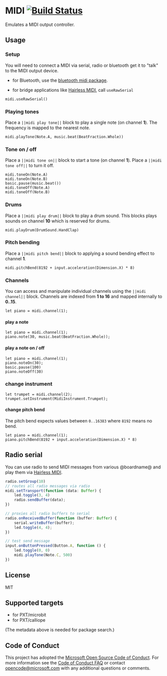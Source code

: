 # MIDI [![Build Status](https://travis-ci.org/Microsoft/pxt-midi.svg?branch=master)](https://travis-ci.org/Microsoft/pxt-midi)

Emulates a MIDI output controller.

## Usage

### Setup

You will need to connect a MIDI via serial, radio or bluetooth get it to "talk" to the MIDI output device.

* for Bluetooth, use the [bluetooth midi package](https://pxt.microbit.org/pkg/microsoft/pxt-bluetooth-midi).

* for bridge applications like [Hairless MIDI](http://projectgus.github.io/hairless-midiserial/), call ``useRawSerial``

```block
midi.useRawSerial()
```

### Playing tones

Place a ``||midi play tone||`` block to play a single note (on channel **1**). 
The frequency is mapped to the nearest note.

```block
midi.playTone(Note.A, music.beat(BeatFraction.Whole))
```

### Tone on / off

Place a ``||midi tone on||`` block to start a tone (on channel **1**).
Place a ``||midi tone off||`` to turn it off.

```block
midi.toneOn(Note.A)
midi.toneOn(Note.B)
basic.pause(music.beat())
midi.toneOff(Note.A)
midi.toneOff(Note.B)
```

### Drums

Place a ``||midi play drum||`` block to play a drum sound. This blocks plays sounds on channel **10** which is reserved for drums.

```block
midi.playDrum(DrumSound.HandClap)
```

### Pitch bending

Place a ``||midi pitch bend||`` block to applying a sound bending effect to channel **1**.

```block
midi.pitchBend(8192 + input.acceleration(Dimension.X) * 8)
```

### Channels

You can access and manipulate individual channels using the ``||midi channel||`` block.
Channels are indexed from **1 to 16** and mapped internally to **0..15**.

```block
let piano = midi.channel(1);
```

#### play a note

```block
let piano = midi.channel(1);
piano.note(30, music.beat(BeatFraction.Whole));
```

#### play a note on / off

```block
let piano = midi.channel(1);
piano.noteOn(30);
basic.pause(100)
piano.noteOff(30)
```

### change instrument

```block
let trumpet = midi.channel(2);
trumpet.setInstrument(MidiInstrument.Trumpet);
```

#### change pitch bend

The pitch bend expects values between ``0..16383`` where ``8192`` means no bend.

```block
let piano = midi.channel(1);
piano.pitchBend(8192 + input.acceleration(Dimension.X) * 8)
```

## Radio serial

You can use radio to send MIDI messages from various @boardname@ and play them via  [Hairless MIDI](http://projectgus.github.io/hairless-midiserial/).

```typescript
radio.setGroup(10)
// routes all radio messages via radio
midi.setTransport(function (data: Buffer) {
    led.toggle(3, 4)
    radio.sendBuffer(data);
})

// proxies all radio buffers to serial
radio.onReceivedBuffer(function (buffer: Buffer) {
    serial.writeBuffer(buffer);
    led.toggle(4, 4);
})

// test send message
input.onButtonPressed(Button.A, function () {
    led.toggle(0, 0)
    midi.playTone(Note.C, 500)
})
```

## License

MIT

## Supported targets

* for PXT/microbit
* for PXT/calliope

(The metadata above is needed for package search.)

## Code of Conduct

This project has adopted the [Microsoft Open Source Code of Conduct](https://opensource.microsoft.com/codeofconduct/). For more information see the [Code of Conduct FAQ](https://opensource.microsoft.com/codeofconduct/faq/) or contact [opencode@microsoft.com](mailto:opencode@microsoft.com) with any additional questions or comments.
